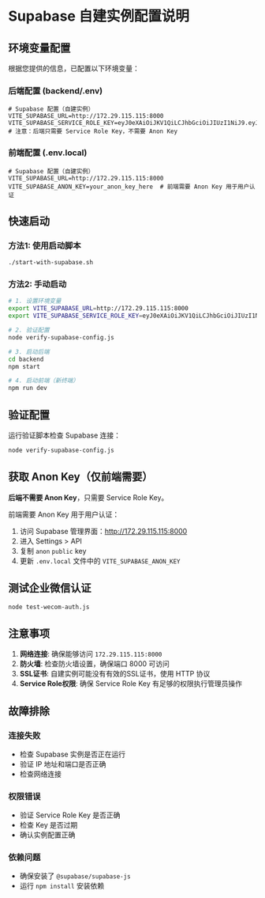 # Supabase 自建实例配置说明

## 环境变量配置

根据您提供的信息，已配置以下环境变量：

### 后端配置 (backend/.env)
```env
# Supabase 配置（自建实例）
VITE_SUPABASE_URL=http://172.29.115.115:8000
VITE_SUPABASE_SERVICE_ROLE_KEY=eyJ0eXAiOiJKV1QiLCJhbGciOiJIUzI1NiJ9.eyJpc3MiOiJzdXBhYmFzZSIsInJvbGUiOiJzZXJ2aWNlX3JvbGUiLCJpYXQiOjE3NTU3ODU4NjcsImV4cCI6MTMyNjY0MjU4Njd9.YnpJt0nFCQ66CudiuxycZGU51mIw6Y6Z3qGXdMWau80
# 注意：后端只需要 Service Role Key，不需要 Anon Key
```

### 前端配置 (.env.local)
```env
# Supabase 配置（自建实例）
VITE_SUPABASE_URL=http://172.29.115.115:8000
VITE_SUPABASE_ANON_KEY=your_anon_key_here  # 前端需要 Anon Key 用于用户认证
```

## 快速启动

### 方法1: 使用启动脚本
```bash
./start-with-supabase.sh
```

### 方法2: 手动启动
```bash
# 1. 设置环境变量
export VITE_SUPABASE_URL=http://172.29.115.115:8000
export VITE_SUPABASE_SERVICE_ROLE_KEY=eyJ0eXAiOiJKV1QiLCJhbGciOiJIUzI1NiJ9.eyJpc3MiOiJzdXBhYmFzZSIsInJvbGUiOiJzZXJ2aWNlX3JvbGUiLCJpYXQiOjE3NTU3ODU4NjcsImV4cCI6MTMyNjY0MjU4Njd9.YnpJt0nFCQ66CudiuxycZGU51mIw6Y6Z3qGXdMWau80

# 2. 验证配置
node verify-supabase-config.js

# 3. 启动后端
cd backend
npm start

# 4. 启动前端（新终端）
npm run dev
```

## 验证配置

运行验证脚本检查 Supabase 连接：

```bash
node verify-supabase-config.js
```

## 获取 Anon Key（仅前端需要）

**后端不需要 Anon Key**，只需要 Service Role Key。

前端需要 Anon Key 用于用户认证：

1. 访问 Supabase 管理界面：http://172.29.115.115:8000
2. 进入 Settings > API
3. 复制 `anon` `public` key
4. 更新 `.env.local` 文件中的 `VITE_SUPABASE_ANON_KEY`

## 测试企业微信认证

```bash
node test-wecom-auth.js
```

## 注意事项

1. **网络连接**: 确保能够访问 `172.29.115.115:8000`
2. **防火墙**: 检查防火墙设置，确保端口 8000 可访问
3. **SSL证书**: 自建实例可能没有有效的SSL证书，使用 HTTP 协议
4. **Service Role权限**: 确保 Service Role Key 有足够的权限执行管理员操作

## 故障排除

### 连接失败
- 检查 Supabase 实例是否正在运行
- 验证 IP 地址和端口是否正确
- 检查网络连接

### 权限错误
- 验证 Service Role Key 是否正确
- 检查 Key 是否过期
- 确认实例配置正确

### 依赖问题
- 确保安装了 `@supabase/supabase-js`
- 运行 `npm install` 安装依赖
